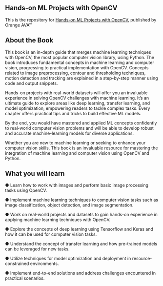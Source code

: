 
## Hands-on ML Projects with OpenCV

This is the repository for [Hands-on ML Projects with OpenCV](https://orangeava.com/products/hands-on-ml-projects-with-opencv), published by Orange AVA™


## About the Book
This book is an in-depth guide that merges machine learning techniques with OpenCV, the most popular computer vision library, using Python. The book introduces fundamental concepts in machine learning and computer vision, progressing to practical implementation with OpenCV. Concepts related to image preprocessing, contour and thresholding techniques, motion detection and tracking are explained in a step-by-step manner using code and output snippets. 

Hands-on projects with real-world datasets will offer you an invaluable experience in solving OpenCV challenges with machine learning. It’s an ultimate guide to explore areas like deep learning, transfer learning, and model optimization, empowering readers to tackle complex tasks. Every chapter offers practical tips and tricks to build effective ML models. 

By the end, you would have mastered and applied ML concepts confidently to real-world computer vision problems and will be able to develop robust and accurate machine-learning models for diverse applications. 

Whether you are new to machine learning or seeking to enhance your computer vision skills, This book is an invaluable resource for mastering the integration of machine learning and computer vision using OpenCV and Python.



## What you will learn

● Learn how to work with images and perform basic image processing tasks using OpenCV. 

● Implement machine learning techniques to computer vision tasks such as image classification, object detection, and image segmentation. 

● Work on real-world projects and datasets to gain hands-on experience in applying machine learning techniques with OpenCV. 

● Explore the concepts of deep learning using Tensorflow and Keras and how it can be used for computer vision tasks. 

● Understand the concept of transfer learning and how pre-trained models can be leveraged for new tasks. 

● Utilize techniques for model optimization and deployment in resource-constrained environments. 

● Implement end-to-end solutions and address challenges encountered in practical scenarios.
